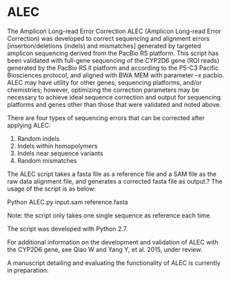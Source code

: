 # ALEC
The Amplicon Long-read Error Correction 
ALEC (Amplicon Long-read Error Correction) was developed to correct sequencing and alignment errors [insertion/deletions (indels) and mismatches] generated by targeted amplicon sequencing derived from the PacBio RS platform. This script has been validated with full-gene sequencing of the CYP2D6 gene (ROI reads) generated by the PacBio RS II platform and according to the P5-C3 Pacific Biosciences protocol, and aligned with BWA MEM with parameter –x pacbio. ALEC may have utility for other genes, sequencing platforms, and/or chemistries; however, optimizing the correction parameters may be necessary to achieve ideal sequence correction and output for sequencing platforms and genes other than those that were validated and noted above. 

There are four types of sequencing errors that can be corrected after applying ALEC:
1) Random indels
2) Indels within homopolymers
3) Indels near sequence variants
4) Random mismatches

The ALEC script takes a fasta file as a reference file and a SAM file as the raw data alignment file, and generates a corrected fasta file as output.? The usage of the script is as below:

Python ALEC.py input.sam reference.fasta

Note: the script only takes one single sequence as reference each time. 

The script was developed with Python 2.7.

For additional information on the development and validation of ALEC with the CYP2D6 gene, see Qiao W and Yang Y, et al. 2015, under review.

A manuscript detailing and evaluating the functionality of ALEC is currently in preparation.

